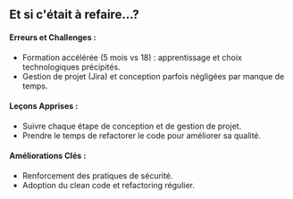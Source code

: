 
## **Et si c'était à refaire...?**

#### **Erreurs et Challenges :**
- Formation accélérée (5 mois vs 18) : apprentissage et choix 
   technologiques précipités.
- Gestion de projet (Jira) et conception parfois négligées par manque de temps.

#### **Leçons Apprises :**
- Suivre chaque étape de conception et de gestion de projet.
- Prendre le temps de refactorer le code pour améliorer sa qualité.

#### **Améliorations Clés :**
- Renforcement des pratiques de sécurité.
- Adoption du clean code et refactoring régulier.
